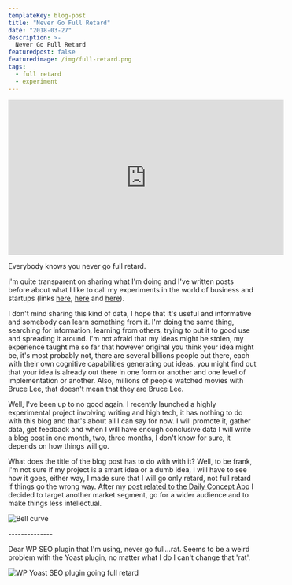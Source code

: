 ```yaml
---
templateKey: blog-post
title: "Never Go Full Retard"
date: "2018-03-27"
description: >-
  Never Go Full Retard
featuredpost: false
featuredimage: /img/full-retard.png
tags:
  - full retard
  - experiment
---
```


<iframe src="https://www.youtube.com/embed/1Y3FzVQi-R8" width="560" height="315" frameborder="0" allowfullscreen="allowfullscreen"></iframe>

 Everybody knows you never go full retard.

I'm quite transparent on sharing what I'm doing and I've written posts before about what I like to call my experiments in the world of business and startups (links [here](https://stefantesoi.com/day-1-online-reputation-personal-branding/), [here](https://stefantesoi.com/days-23-building-my-new-personal-branding-start-up/) and [here](https://stefantesoi.com/daily-concept-app-one-month-later/)).

I don't mind sharing this kind of data, I hope that it's useful and informative and somebody can learn something from it. I'm doing the same thing, searching for information, learning from others, trying to put it to good use and spreading it around. I'm not afraid that my ideas might be stolen, my experience taught me so far that however original you think your idea might be, it's most probably not, there are several billions people out there, each with their own cognitive capabilities generating out ideas, you might find out that your idea is already out there in one form or another and one level of implementation or another. Also, millions of people watched movies with Bruce Lee, that doesn't mean that they are Bruce Lee.

Well, I've been up to no good again. I recently launched a highly experimental project involving writing and high tech, it has nothing to do with this blog and that's about all I can say for now. I will promote it, gather data, get feedback and when I will have enough conclusive data I will write a blog post in one month, two, three months, I don't know for sure, it depends on how things will go.

What does the title of the blog post has to do with with it? Well, to be frank, I'm not sure if my project is a smart idea or a dumb idea, I will have to see how it goes, either way, I made sure that I will go only retard, not full retard if things go the wrong way. After my [post related to the Daily Concept App](https://stefantesoi.com/daily-concept-app-one-month-later/) I decided to target another market segment, go for a wider audience and to make things less intellectual.

![Bell curve](https://stefantesoi.com/wp-content/uploads/2018/03/bell-curve.png)

\--------------

Dear WP SEO plugin that I'm using, never go full...rat. Seems to be a weird problem with the Yoast plugin, no matter what I do I can't change that 'rat'.

![WP Yoast SEO plugin going full retard](https://stefantesoi.com/wp-content/uploads/2018/03/full-retard.png)
